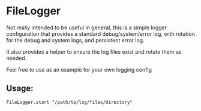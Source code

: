 FileLogger
==========

Not really intended to be useful in general, this is a simple logger
configuration that provides a standard debug/system/error log, with rotation
for the debug and system logs, and persistent error log.

It also provides a helper to ensure the log files exist and rotate them as 
needed.

Feel free to use as an example for your own logging config

## Usage:

    FileLogger.start "/path/to/log/files/directory"
    
    
    
